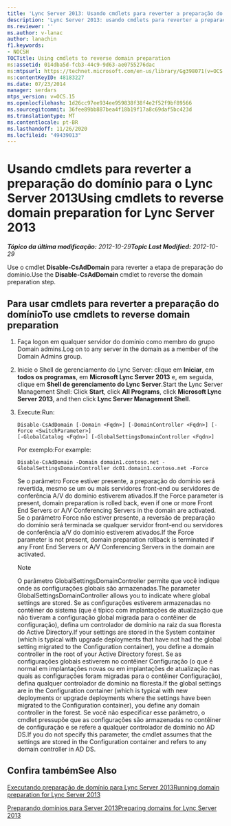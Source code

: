 ```yaml
---
title: 'Lync Server 2013: Usando cmdlets para reverter a preparação do domínio'
description: 'Lync Server 2013: usando cmdlets para reverter a preparação do domínio.'
ms.reviewer: ''
ms.author: v-lanac
author: lanachin
f1.keywords:
- NOCSH
TOCTitle: Using cmdlets to reverse domain preparation
ms:assetid: 014dba5d-fcb3-44c9-9d63-ae0755276dac
ms:mtpsurl: https://technet.microsoft.com/en-us/library/Gg398071(v=OCS.15)
ms:contentKeyID: 48183227
ms.date: 07/23/2014
manager: serdars
mtps_version: v=OCS.15
ms.openlocfilehash: 1d26cc97ee934ee959838f38f4e2f52f9bf89566
ms.sourcegitcommit: 36fee89bb887bea4f18b19f17a8c69daf5bc423d
ms.translationtype: MT
ms.contentlocale: pt-BR
ms.lasthandoff: 11/26/2020
ms.locfileid: "49439013"
---
```

# <a name="using-cmdlets-to-reverse-domain-preparation-for-lync-server-2013"></a><span data-ttu-id="cdc71-103">Usando cmdlets para reverter a preparação do domínio para o Lync Server 2013</span><span class="sxs-lookup"><span data-stu-id="cdc71-103">Using cmdlets to reverse domain preparation for Lync Server 2013</span></span>

<div data-xmlns="http://www.w3.org/1999/xhtml">

<div class="topic" data-xmlns="http://www.w3.org/1999/xhtml" data-msxsl="urn:schemas-microsoft-com:xslt" data-cs="https://msdn.microsoft.com/">

<div data-asp="https://msdn2.microsoft.com/asp">



</div>

<div id="mainSection">

<div id="mainBody"><span data-ttu-id="cdc71-104">

<span> </span></span><span class="sxs-lookup"><span data-stu-id="cdc71-104">

<span> </span></span></span>

<span data-ttu-id="cdc71-105">_**Tópico da última modificação:** 2012-10-29_</span><span class="sxs-lookup"><span data-stu-id="cdc71-105">_**Topic Last Modified:** 2012-10-29_</span></span>

<span data-ttu-id="cdc71-106">Use o cmdlet **Disable-CsAdDomain** para reverter a etapa de preparação do domínio.</span><span class="sxs-lookup"><span data-stu-id="cdc71-106">Use the **Disable-CsAdDomain** cmdlet to reverse the domain preparation step.</span></span>

<div>

## <a name="to-use-cmdlets-to-reverse-domain-preparation"></a><span data-ttu-id="cdc71-107">Para usar cmdlets para reverter a preparação do domínio</span><span class="sxs-lookup"><span data-stu-id="cdc71-107">To use cmdlets to reverse domain preparation</span></span>

1.  <span data-ttu-id="cdc71-108">Faça logon em qualquer servidor do domínio como membro do grupo Domain admins.</span><span class="sxs-lookup"><span data-stu-id="cdc71-108">Log on to any server in the domain as a member of the Domain Admins group.</span></span>

2.  <span data-ttu-id="cdc71-109">Inicie o Shell de gerenciamento do Lync Server: clique em **Iniciar**, em **todos os programas**, em **Microsoft Lync Server 2013** e, em seguida, clique em **Shell de gerenciamento do Lync Server**.</span><span class="sxs-lookup"><span data-stu-id="cdc71-109">Start the Lync Server Management Shell: Click **Start**, click **All Programs**, click **Microsoft Lync Server 2013**, and then click **Lync Server Management Shell**.</span></span>

3.  <span data-ttu-id="cdc71-110">Execute:</span><span class="sxs-lookup"><span data-stu-id="cdc71-110">Run:</span></span>
    
        Disable-CsAdDomain [-Domain <Fqdn>] [-DomainController <Fqdn>] [-Force <SwitchParameter>] 
        [-GlobalCatalog <Fqdn>] [-GlobalSettingsDomainController <Fqdn>] 
    
    <span data-ttu-id="cdc71-111">Por exemplo:</span><span class="sxs-lookup"><span data-stu-id="cdc71-111">For example:</span></span>
    
        Disable-CsAdDomain -Domain domain1.contoso.net -GlobalSettingsDomainController dc01.domain1.contoso.net -Force
    
    <span data-ttu-id="cdc71-112">Se o parâmetro Force estiver presente, a preparação do domínio será revertida, mesmo se um ou mais servidores front-end ou servidores de conferência A/V do domínio estiverem ativados.</span><span class="sxs-lookup"><span data-stu-id="cdc71-112">If the Force parameter is present, domain preparation is rolled back, even if one or more Front End Servers or A/V Conferencing Servers in the domain are activated.</span></span> <span data-ttu-id="cdc71-113">Se o parâmetro Force não estiver presente, a reversão de preparação do domínio será terminada se qualquer servidor front-end ou servidores de conferência a/V do domínio estiverem ativados.</span><span class="sxs-lookup"><span data-stu-id="cdc71-113">If the Force parameter is not present, domain preparation rollback is terminated if any Front End Servers or A/V Conferencing Servers in the domain are activated.</span></span>
    
    <div>
    

    > [!NOTE]  
    > <span data-ttu-id="cdc71-114">O parâmetro GlobalSettingsDomainController permite que você indique onde as configurações globais são armazenadas.</span><span class="sxs-lookup"><span data-stu-id="cdc71-114">The parameter GlobalSettingsDomainController allows you to indicate where global settings are stored.</span></span> <span data-ttu-id="cdc71-115">Se as configurações estiverem armazenadas no contêiner do sistema (que é típico com implantações de atualização que não tiveram a configuração global migrada para o contêiner de configuração), defina um controlador de domínio na raiz da sua floresta do Active Directory.</span><span class="sxs-lookup"><span data-stu-id="cdc71-115">If your settings are stored in the System container (which is typical with upgrade deployments that have not had the global setting migrated to the Configuration container), you define a domain controller in the root of your Active Directory forest.</span></span> <span data-ttu-id="cdc71-116">Se as configurações globais estiverem no contêiner Configuração (o que é normal em implantações novas ou em implantações de atualização nas quais as configurações foram migradas para o contêiner Configuração), defina qualquer controlador de domínio na floresta.</span><span class="sxs-lookup"><span data-stu-id="cdc71-116">If the global settings are in the Configuration container (which is typical with new deployments or upgrade deployments where the settings have been migrated to the Configuration container), you define any domain controller in the forest.</span></span> <span data-ttu-id="cdc71-117">Se você não especificar esse parâmetro, o cmdlet pressupõe que as configurações são armazenadas no contêiner de configuração e se refere a qualquer controlador de domínio no AD &nbsp; DS.</span><span class="sxs-lookup"><span data-stu-id="cdc71-117">If you do not specify this parameter, the cmdlet assumes that the settings are stored in the Configuration container and refers to any domain controller in AD&nbsp;DS.</span></span>

    
    </div>

</div>

<div>

## <a name="see-also"></a><span data-ttu-id="cdc71-118">Confira também</span><span class="sxs-lookup"><span data-stu-id="cdc71-118">See Also</span></span>


[<span data-ttu-id="cdc71-119">Executando preparação de domínio para Lync Server 2013</span><span class="sxs-lookup"><span data-stu-id="cdc71-119">Running domain preparation for Lync Server 2013</span></span>](lync-server-2013-running-domain-preparation.md)  


[<span data-ttu-id="cdc71-120">Preparando domínios para Server 2013</span><span class="sxs-lookup"><span data-stu-id="cdc71-120">Preparing domains for Lync Server 2013</span></span>](lync-server-2013-preparing-domains.md)  
  

<span data-ttu-id="cdc71-121"></div>

</div>

<span> </span>

</div>

</div>

</span><span class="sxs-lookup"><span data-stu-id="cdc71-121"></div>

</div>

<span> </span>

</div>

</div>

</span></span></div>

